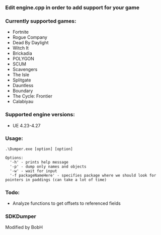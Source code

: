### Edit engine.cpp in order to add support for your game

### Currently supported games:
 - Fortnite
 - Rogue Company
 - Dead By Daylight
 - Witch It
 - Brickadia
 - POLYGON
 - SCUM
 - Scavengers
 - The Isle
 - Splitgate
 - Dauntless
 - Boundary
 - The Cycle: Frontier
 - Calabiyau
### Supported engine versions: 
- UE 4.23-4.27
### Usage:
```
.\Dumper.exe [option] [option]
```
```
Options:
  '-h' - prints help message
  '-p' - dump only names and objects
  '-w' - wait for input
  '-f packageNameHere' - specifies package where we should look for pointers in paddings (can take a lot of time)
```
### Todo:
- Analyze functions to get offsets to referenced fields

### SDKDumper

Modified by BobH